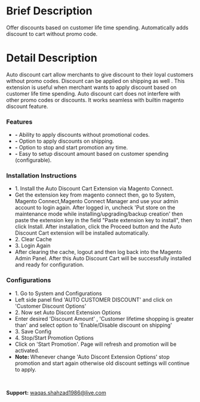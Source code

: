 # Brief Description
Offer discounts based on customer life time spending. Automatically adds discount to cart without promo code. 

# Detail Description

<p>Auto discount cart allow merchants to give discount to their loyal customers without promo codes.  Discount can be applied on shipping as well . This extension is useful when merchant wants to apply discount based on customer life time spending. Auto discount cart does not interfere with other promo codes or discounts. It works seamless with builtin magento discount feature.</p> 

<h3>Features</h3> 
<ul>
<li> <b>-</b> Ability to apply discounts without promotional codes.
</li>
<li> <b>-</b> Option to apply discounts on shipping.
</li>
<li> <b>-</b> Option to stop and start promotion any time.
</li>
<li> <b>-</b> Easy to setup discount amount based on customer spending (configurable).  
</li>
</ul>

<h3>Installation Instructions</h3>
<ul>
<li>1. Install the Auto Discount Cart Extension via Magento Connect.</li>
<li>Get the extension key from magento connect then, go to System, Magento Connect,Magento Connect Manager and use your admin account to login again.
After logged in, uncheck 'Put store on the maintenance mode while installing/upgrading/backup creation' then paste the extension key in the field "Paste extension key to install", then click Install.
After installation, click the Proceed button and the Auto Discount Cart extension will be installed automatically.</li>
<li>2. Clear Cache</li>
<li>3. Login Again </li>
<li>After clearing the cache, logout and then log back into the Magento Admin Panel. After this Auto Discount Cart will be successfully installed and ready for configuration.
</li>
</ul>

<h3>Configurations</h3> 
<ul>
<li>1. Go to System and Configurations</li>
<li>Left side panel find 'AUTO CUSTOMER DISCOUNT' and click on 'Customer Discount Options'</li>
<li>2. Now set Auto Discont Extension Options</li>
<li>Enter desired 'Discount Amount' , 'Customer lifetime shopping is greater than' and select option to 'Enable/Disable discount on shipping'</li>
<li>3. Save Config</li>
<li>4. Stop/Start Promotion Options</li>
<li> Click on 'Start Promotion'. Page will refresh and promotion will be activated.</li>
<li><b>Note: </b>Whenever change 'Auto Discont Extension Options' stop promotion and start again otherwise old discount settings will continue to apply. </li>
</ul>
 <br />


<b>Support:</b> 
<a href="mailto:waqas.shahzad1986@live.com">waqas.shahzad1986@live.com</a>
